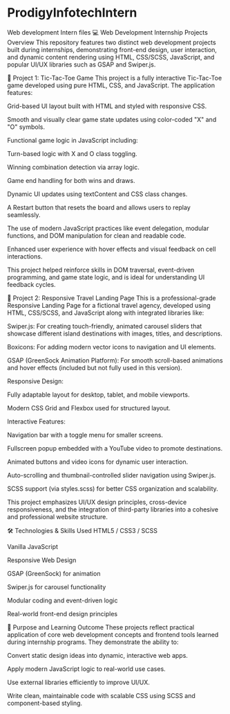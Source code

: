 # ProdigyInfotechIntern
Web development Intern files
💻 Web Development Internship Projects Overview
This repository features two distinct web development projects built during internships, demonstrating front-end design, user interaction, and dynamic content rendering using HTML, CSS/SCSS, JavaScript, and popular UI/UX libraries such as GSAP and Swiper.js.

🔷 Project 1: Tic-Tac-Toe Game
This project is a fully interactive Tic-Tac-Toe game developed using pure HTML, CSS, and JavaScript. The application features:

Grid-based UI layout built with HTML and styled with responsive CSS.

Smooth and visually clear game state updates using color-coded "X" and "O" symbols.

Functional game logic in JavaScript including:

Turn-based logic with X and O class toggling.

Winning combination detection via array logic.

Game end handling for both wins and draws.

Dynamic UI updates using textContent and CSS class changes.

A Restart button that resets the board and allows users to replay seamlessly.

The use of modern JavaScript practices like event delegation, modular functions, and DOM manipulation for clean and readable code.

Enhanced user experience with hover effects and visual feedback on cell interactions.

This project helped reinforce skills in DOM traversal, event-driven programming, and game state logic, and is ideal for understanding UI feedback cycles.

🌴 Project 2: Responsive Travel Landing Page
This is a professional-grade Responsive Landing Page for a fictional travel agency, developed using HTML, CSS/SCSS, and JavaScript along with integrated libraries like:

Swiper.js: For creating touch-friendly, animated carousel sliders that showcase different island destinations with images, titles, and descriptions.

Boxicons: For adding modern vector icons to navigation and UI elements.

GSAP (GreenSock Animation Platform): For smooth scroll-based animations and hover effects (included but not fully used in this version).

Responsive Design:

Fully adaptable layout for desktop, tablet, and mobile viewports.

Modern CSS Grid and Flexbox used for structured layout.

Interactive Features:

Navigation bar with a toggle menu for smaller screens.

Fullscreen popup embedded with a YouTube video to promote destinations.

Animated buttons and video icons for dynamic user interaction.

Auto-scrolling and thumbnail-controlled slider navigation using Swiper.js.

SCSS support (via styles.scss) for better CSS organization and scalability.

This project emphasizes UI/UX design principles, cross-device responsiveness, and the integration of third-party libraries into a cohesive and professional website structure.

🛠️ Technologies & Skills Used
HTML5 / CSS3 / SCSS

Vanilla JavaScript

Responsive Web Design

GSAP (GreenSock) for animation

Swiper.js for carousel functionality

Modular coding and event-driven logic

Real-world front-end design principles

🚀 Purpose and Learning Outcome
These projects reflect practical application of core web development concepts and frontend tools learned during internship programs. They demonstrate the ability to:

Convert static design ideas into dynamic, interactive web apps.

Apply modern JavaScript logic to real-world use cases.

Use external libraries efficiently to improve UI/UX.

Write clean, maintainable code with scalable CSS using SCSS and component-based styling.

